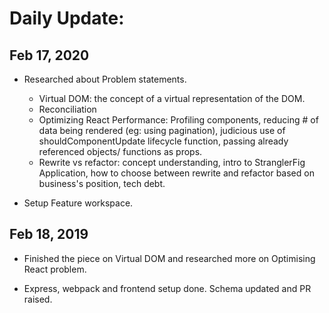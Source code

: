 # Daily Update:

## Feb 17, 2020

- Researched about Problem statements.

  - Virtual DOM: the concept of a virtual representation of the DOM.
  - Reconciliation
  - Optimizing React Performance: Profiling components, reducing # of data being rendered (eg: using pagination), judicious use of shouldComponentUpdate lifecycle function, passing already referenced objects/ functions as props.
  - Rewrite vs refactor: concept understanding, intro to StranglerFig Application, how to choose between rewrite and refactor based on business's position, tech debt.

- Setup Feature workspace.

## Feb 18, 2019

- Finished the piece on Virtual DOM and researched more on Optimising React problem.

- Express, webpack and frontend setup done. Schema updated and PR raised.
